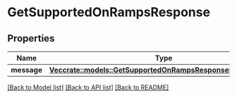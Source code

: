 # GetSupportedOnRampsResponse

## Properties

Name | Type | Description | Notes
------------ | ------------- | ------------- | -------------
**message** | [**Vec<crate::models::GetSupportedOnRampsResponseMessageInner>**](GetSupportedOnRampsResponse_message_inner.md) |  | 

[[Back to Model list]](../README.md#documentation-for-models) [[Back to API list]](../README.md#documentation-for-api-endpoints) [[Back to README]](../README.md)


